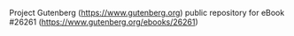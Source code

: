 Project Gutenberg (https://www.gutenberg.org) public repository for eBook #26261 (https://www.gutenberg.org/ebooks/26261)
